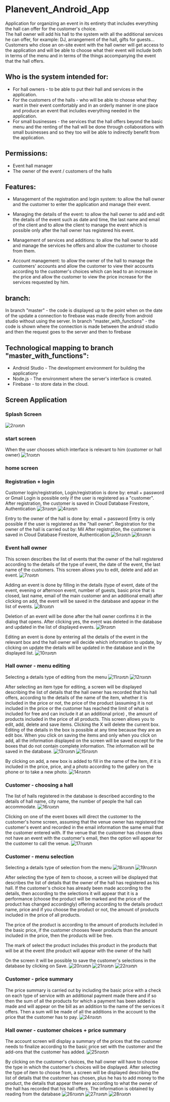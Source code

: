 # Planevent_Android_App
Application for organizing an event in its entirety that includes everything the hall can offer for the customer's choice. <br />
The hall owner will add his hall to the system with all the additional services he can offer, for example: DJ, arrangement of the hall, gifts for guests...
Customers who close an on-site event with the hall owner will get access to the application and will be able to choose what their event will include both in terms of the menu and in terms of the things accompanying the event that the hall offers.

## Who is the system intended for:
- For hall owners - to be able to put their hall and services in the application.
-  For the customers of the halls - who will be able to choose what they want in their event comfortably and in an orderly manner in one place and produce an event that includes everything needed in the application.
-  For small businesses - the services that the hall offers beyond the basic menu and the renting of the hall will be done through collaborations with small businesses and so they too will be able to indirectly benefit from the application.

## Permissions:
- Event hall manager
- The owner of the event / customers of the halls


## Features:
- Management of the registration and login system: to allow the hall owner and the customer to enter the application and manage their event.

- Managing the details of the event: to allow the hall owner to add and edit the details of the event such as date and time, the last name and email of the client and to allow the client to manage the event which is possible only after the hall owner has registered his event.

- Management of services and additions: to allow the hall owner to add and manage the services he offers and allow the customer to choose from them.

- Account management: to allow the owner of the hall to manage the customers' accounts and allow the customer to view their accounts according to the customer's choices which can lead to an increase in the price and allow the customer to view the price increase for the services requested by him.


## branch:
In branch "master" - the code is displayed up to the point when on the date of the update a connection to firebase was made directly from android studio without using the server.
In branch "master_with_functions" - the code is shown where the connection is made between the android studio and then the request goes to the server and then to firebase

## Technological mapping to branch "master_with_functions":
- Android Studio - The development environment for building the applicationץ
- Node.js - The environment where the server's interface is created.
- Firebase - to store data in the cloud.

## Screen Application
### Splash Screen
![תמונה2](https://user-images.githubusercontent.com/93534494/212079934-4840aa42-b391-4fba-aab8-955059514f66.png)

### start screen
When the user chooses which interface is relevant to him (customer or hall owner)
![תמונה1](https://user-images.githubusercontent.com/93534494/212080290-5ecdfd93-699e-4e85-830a-4af948d7049a.png)

### home screen


### Registration + login

Customer login/registration,
Login/registration is done by: email + password or Gmail
Login is possible only if the user is registered as a "customer".
After registration, the customer is saved in
Cloud Database Firestore, 
Authentication
![תמונה3](https://user-images.githubusercontent.com/93534494/212081054-ab926b95-070e-4db4-b0e6-78dd95e6b93a.png)
![תמונה4](https://user-images.githubusercontent.com/93534494/212081065-45628463-ea1f-4e11-bcd7-1e5c3124536a.png)


Entry to the owner of the hall is done by: email + password
Entry is only possible if the user is registered as the "hall owner".
Registration for the owner of the hall is carried out by: Mil
After registration, the customer is saved in
Cloud Database Firestore, 
Authentication
![תמונה5](https://user-images.githubusercontent.com/93534494/212081091-b19b731e-399e-478d-95e5-19b97c637f9d.png)
![תמונה6](https://user-images.githubusercontent.com/93534494/212081098-8b531baf-78dc-48f4-a628-6ee3edfdc5f8.png)


### Event hall owner
This screen describes the list of events that the owner of the hall registered according to the details of the type of event, the date of the event, the last name of the customers.
This screen allows you to edit, delete and add an event.
![תמונה7](https://user-images.githubusercontent.com/93534494/212081452-37acf1ac-7ed0-427f-941f-ee3155b17c3f.png)

Adding an event is done by filling in the details (type of event, date of the event, evening or afternoon event, number of guests, basic price that is closed, last name, email of the main customer and an additional email) after clicking on add, the event will be saved in the database and appear in the list of events.
![תמונה8](https://user-images.githubusercontent.com/93534494/212081471-d2f5b09b-9b6e-4abf-8ce6-a4696f6a7779.png)

Deletion of an event will be done after the hall owner confirms it in the dialog that opens. After clicking yes, the event was deleted in the database and updated in the list of displayed events.
![תמונה9](https://user-images.githubusercontent.com/93534494/212081488-c7d94106-edab-4009-8bcb-b3e62a3054cd.png)

Editing an event is done by entering all the details of the event in the relevant box and the hall owner will decide which information to update, by clicking on update the details will be updated in the database and in the displayed list.
![תמונה10](https://user-images.githubusercontent.com/93534494/212081503-d2abfcfe-15bc-4e48-a954-61e39c0e9f0b.png)


### Hall owner - menu editing
Selecting a details type of editing from the menu
![תמונה11](https://user-images.githubusercontent.com/93534494/212082135-cb4d33db-3f4f-4de6-8f4f-551831c460d5.png)
![תמונה12](https://user-images.githubusercontent.com/93534494/212082145-5ab19930-1224-4802-bfb6-b06df4e25414.png)

After selecting an item type for editing, a screen will be displayed describing the list of details that the hall owner has recorded that his hall offers, according to the details of the name of the item, whether it is included in the price or not, the price of the product (assuming it is not included in the price or the customer has reached the limit of what is included for free and can include it at an additional price) , the amount of products included in the price of all products.
This screen allows you to edit, add, delete and save items.
Clicking the X will delete the current box.
Editing of the details in the box is possible at any time because they are an edit box.
When you click on saving the items and only when you click on add, all the information displayed on the screen will be saved except for the boxes that do not contain complete information. The information will be saved in the database.
![תמונה13](https://user-images.githubusercontent.com/93534494/212082302-ba66a0b1-8611-4988-955b-ba30bd312f94.png)
![תמונה15](https://user-images.githubusercontent.com/93534494/212082295-44570933-6b15-41d9-9f25-3c8a01abf500.png)



By clicking on add, a new box is added to fill in the name of the item, if it is included in the price, price, and a photo according to the gallery on the phone or to take a new photo.
![תמונה14](https://user-images.githubusercontent.com/93534494/212082216-4516f952-be54-454e-9d72-62825a0e6356.png)


### Customer - choosing a hall
The list of halls registered in the database is described according to the details of hall name, city name, the number of people the hall can accommodate.
![תמונה16](https://user-images.githubusercontent.com/93534494/212082566-d8824873-f7a8-498c-aa7f-bd866d1c92ff.png)

Clicking on one of the event boxes will direct the customer to the customer's home screen, assuming that the venue owner has registered the customer's event and recorded in the email information the same email that the customer entered with. If the venue that the customer has chosen does not have an event with the customer's email, then the option will appear for the customer to call the venue.
![תמונה17](https://user-images.githubusercontent.com/93534494/212082616-ef6a45a0-eff7-466f-878a-196277e1f0e8.png)



### Customer - menu selection
Selecting a details type of selection from the menu
![תמונה18](https://user-images.githubusercontent.com/93534494/212083199-613619a1-e23f-4a37-99d3-61d53e9d3565.png)
![תמונה19](https://user-images.githubusercontent.com/93534494/212083193-f015736a-74ed-4827-9809-516a7b5d7aa6.png)


After selecting the type of item to choose, a screen will be displayed that describes the list of details that the owner of the hall has registered as his hall. If the customer's choice has already been made according to the details, then according to the selections it will appear that it is a performance (choose the product will be marked and the price of the product has changed accordingly) offering according to the details product name, price and if you choose the product or not, the amount of products included in the price of all products.

The price of the product is according to the amount of products included in the basic price, if the customer chooses fewer products than the amount included in the price, then the products will be free.

The mark of select the product includes this product in the products that will be at the event (the product will appear with the owner of the hall)

On the screen it will be possible to save the customer's selections in the database by clicking on Save.
![תמונה20](https://user-images.githubusercontent.com/93534494/212083238-5db0bbf4-cb32-4bf7-8836-499da55e38b2.png)
![תמונה21](https://user-images.githubusercontent.com/93534494/212083229-fb47e03d-f8e1-470b-88c7-05a4e1502d64.png)
![תמונה22](https://user-images.githubusercontent.com/93534494/212083241-77a18ac7-600c-4ae9-a5af-903e79cb80c5.png)


### Customer - price summary
The price summary is carried out by including the basic price with a check on each type of service with an additional payment made there and if so then the sum of all the products for which a payment has been added is made and will appear on the bill as an addition to the name of the services it offers. Then a sum will be made of all the additions in the account to the price that the customer has to pay.
![תמונה24](https://user-images.githubusercontent.com/93534494/212083601-d2aef5e4-0ff3-418d-8c0a-a3494236dc22.png)

### Hall owner - customer choices + price summary
The account screen will display a summary of the prices that the customer needs to finalize according to the basic price set with the customer and the add-ons that the customer has added.
![תמונה25](https://user-images.githubusercontent.com/93534494/212084002-6dba8ee1-6cf9-41cb-9c8b-035363300d1d.png)

By clicking on the customer's choices, the hall owner will have to choose the type in which the customer's choices will be displayed.
After selecting the type of item to choose from, a screen will be displayed describing the list of details that the customer has chosen, plus he has to add money to the product, the details that appear there are according to what the owner of the hall has recorded that his hall offers.
  The information is obtained by reading from the database
![תמונה26](https://user-images.githubusercontent.com/93534494/212084025-75a8cae5-d1a3-44f7-9f59-b454edb0b2ac.png)
![תמונה27](https://user-images.githubusercontent.com/93534494/212084044-aabb1283-adb4-41a7-a52a-cafd831571c4.png)
![תמונה28](https://user-images.githubusercontent.com/93534494/212084052-e109a9f1-1578-48e0-8e71-26ba75c97c65.png)


